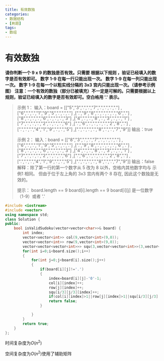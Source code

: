 ```yaml
---
title: 有效数独
categories:
- 数据结构
- [刷题]
tags:
- 数组
---
```

<head>
    <script src="https://cdn.mathjax.org/mathjax/latest/MathJax.js?config=TeX-AMS-MML_HTMLorMML" type="text/javascript"></script>
    <script type="text/x-mathjax-config">
        MathJax.Hub.Config({
            tex2jax: {
            skipTags: ['script', 'noscript', 'style', 'textarea', 'pre'],
            inlineMath: [['$','$']]
            }
        });
    </script>
</head>

# 有效数独

**请你判断一个 9 x 9 的数独是否有效。只需要 根据以下规则 ，验证已经填入的数字是否有效即可。
数字 1-9 在每一行只能出现一次。
数字 1-9 在每一列只能出现一次。
数字 1-9 在每一个以粗实线分隔的 3x3 宫内只能出现一次。（请参考示例图）
注意：一个有效的数独（部分已被填充）不一定是可解的。只需要根据以上规则，验证已经填入的数字是否有效即可。空白格用 '.' 表示。**

> 示例 1：
> 输入：board = 
> [["5","3",".",".","7",".",".",".","."]
> ,["6",".",".","1","9","5",".",".","."]
> ,[".","9","8",".",".",".",".","6","."]
> ,["8",".",".",".","6",".",".",".","3"]
> ,["4",".",".","8",".","3",".",".","1"]
> ,["7",".",".",".","2",".",".",".","6"]
> ,[".","6",".",".",".",".","2","8","."]
> ,[".",".",".","4","1","9",".",".","5"]
> ,[".",".",".",".","8",".",".","7","9"]]
> 输出：true
>
> 示例 2：
> 输入：board = 
> [["8","3",".",".","7",".",".",".","."]
> ,["6",".",".","1","9","5",".",".","."]
> ,[".","9","8",".",".",".",".","6","."]
> ,["8",".",".",".","6",".",".",".","3"]
> ,["4",".",".","8",".","3",".",".","1"]
> ,["7",".",".",".","2",".",".",".","6"]
> ,[".","6",".",".",".",".","2","8","."]
> ,[".",".",".","4","1","9",".",".","5"]
> ,[".",".",".",".","8",".",".","7","9"]]
> 输出：false
> 解释：除了第一行的第一个数字从 5 改为 8 以外，空格内其他数字均与 示例1 相同。 但由于位于左上角的 3x3 宫内有两个 8 存在, 因此这个数独是无效的。
>
> 提示：
> board.length == 9
> board[i].length == 9
> board[i][j] 是一位数字（1-9）或者 '.'

```c++
#include <iostream>
#include <vector>
using namespace std;
class Solution {
public:
    bool isValidSudoku(vector<vector<char>>& board) {
        int index;
        vector<vector<int>> col(9,vector<int>(9,0));
        vector<vector<int>> row(9,vector<int>(9,0));
        vector<vector<vector<int>>> squ(3,vector<vector<int>>(3,vector<int>(9,0)));
        for(int i=0;i<board.size();i++)
        {
            for(int j=0;j<board[i].size();j++)
            {
                if(board[i][j]!='.')
                {
                    index=board[i][j]-'0'-1;
                    col[i][index]++;
                    row[j][index]++;
                    squ[i/3][j/3][index]++;
                    if(col[i][index]>1||row[j][index]>1||squ[i/3][j/3][index]>1)
                    return false;
                }

            }
        }
        return true;
    }
};

```

时间复杂度为$O(n^2)$

空间复杂度为$O(n^2)$使用了辅助矩阵
